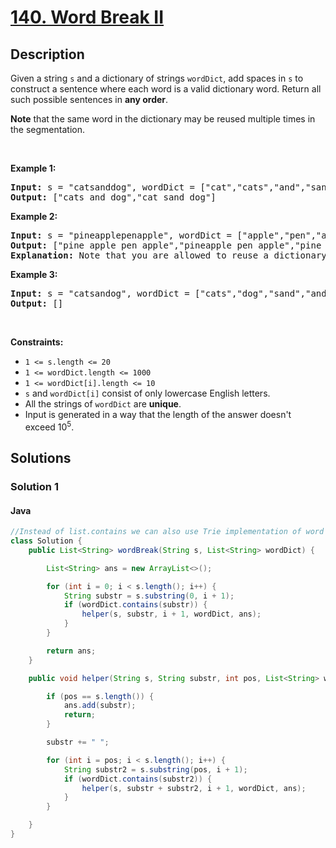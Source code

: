 <!-- problem:start -->

# [140. Word Break II](https://leetcode.com/problems/word-break-ii)

## Description

<!-- description:start -->

<p>Given a string <code>s</code> and a dictionary of strings <code>wordDict</code>, add spaces in <code>s</code> to construct a sentence where each word is a valid dictionary word. Return all such possible sentences in <strong>any order</strong>.</p>

<p><strong>Note</strong> that the same word in the dictionary may be reused multiple times in the segmentation.</p>

<p>&nbsp;</p>
<p><strong class="example">Example 1:</strong></p>

<pre>
<strong>Input:</strong> s = &quot;catsanddog&quot;, wordDict = [&quot;cat&quot;,&quot;cats&quot;,&quot;and&quot;,&quot;sand&quot;,&quot;dog&quot;]
<strong>Output:</strong> [&quot;cats and dog&quot;,&quot;cat sand dog&quot;]
</pre>

<p><strong class="example">Example 2:</strong></p>

<pre>
<strong>Input:</strong> s = &quot;pineapplepenapple&quot;, wordDict = [&quot;apple&quot;,&quot;pen&quot;,&quot;applepen&quot;,&quot;pine&quot;,&quot;pineapple&quot;]
<strong>Output:</strong> [&quot;pine apple pen apple&quot;,&quot;pineapple pen apple&quot;,&quot;pine applepen apple&quot;]
<strong>Explanation:</strong> Note that you are allowed to reuse a dictionary word.
</pre>

<p><strong class="example">Example 3:</strong></p>

<pre>
<strong>Input:</strong> s = &quot;catsandog&quot;, wordDict = [&quot;cats&quot;,&quot;dog&quot;,&quot;sand&quot;,&quot;and&quot;,&quot;cat&quot;]
<strong>Output:</strong> []
</pre>

<p>&nbsp;</p>
<p><strong>Constraints:</strong></p>

<ul>
	<li><code>1 &lt;= s.length &lt;= 20</code></li>
	<li><code>1 &lt;= wordDict.length &lt;= 1000</code></li>
	<li><code>1 &lt;= wordDict[i].length &lt;= 10</code></li>
	<li><code>s</code> and <code>wordDict[i]</code> consist of only lowercase English letters.</li>
	<li>All the strings of <code>wordDict</code> are <strong>unique</strong>.</li>
	<li>Input is generated in a way that the length of the answer doesn&#39;t exceed&nbsp;10<sup>5</sup>.</li>
</ul>

<!-- description:end -->

## Solutions

<!-- solution:start -->

### Solution 1

<!-- tabs:start -->


#### Java

```java
//Instead of list.contains we can also use Trie implementation of word searching
class Solution {
    public List<String> wordBreak(String s, List<String> wordDict) {

        List<String> ans = new ArrayList<>();

        for (int i = 0; i < s.length(); i++) {
            String substr = s.substring(0, i + 1);
            if (wordDict.contains(substr)) {
                helper(s, substr, i + 1, wordDict, ans);
            }
        }

        return ans;
    }

    public void helper(String s, String substr, int pos, List<String> wordDict, List<String> ans) {

        if (pos == s.length()) {
            ans.add(substr);
            return;
        }

        substr += " ";

        for (int i = pos; i < s.length(); i++) {
            String substr2 = s.substring(pos, i + 1);
            if (wordDict.contains(substr2)) {
                helper(s, substr + substr2, i + 1, wordDict, ans);
            }
        }

    }
}
```




<!-- tabs:end -->

<!-- solution:end -->

<!-- problem:end -->
